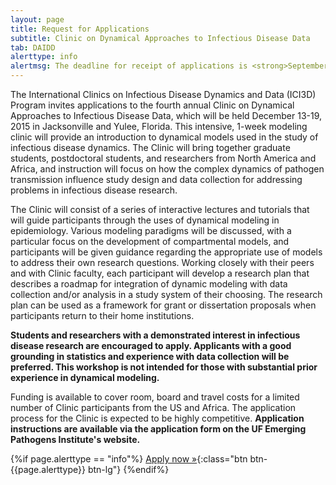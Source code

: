 ```yaml
---
layout: page
title: Request for Applications
subtitle: Clinic on Dynamical Approaches to Infectious Disease Data
tab: DAIDD
alerttype: info
alertmsg: The deadline for receipt of applications is <strong>September 15, 2015</strong>.  Late or incomplete applications will not be considered.
---
```


The International Clinics on Infectious Disease Dynamics and Data (ICI3D) Program invites applications to the fourth annual Clinic on Dynamical Approaches to Infectious Disease Data, which will be held December 13-19, 2015 in Jacksonville and Yulee, Florida. This intensive, 1-week modeling clinic will provide an introduction to dynamical models used in the study of infectious disease dynamics. The Clinic will bring together graduate students, postdoctoral students, and researchers from North America and Africa, and instruction will focus on how the complex dynamics of pathogen transmission influence study design and data collection for addressing problems in infectious disease research.

The Clinic will consist of a series of interactive lectures and tutorials that will guide participants through the uses of dynamical modeling in epidemiology. Various modeling paradigms will be discussed, with a particular focus on the development of compartmental models, and participants will be given guidance regarding the appropriate use of models to address their own research questions.  Working closely with their peers and with Clinic faculty, each participant will develop a research plan that describes a roadmap for integration of dynamic modeling with data collection and/or analysis in a study system of their choosing. The research plan can be used as a framework for grant or dissertation proposals when participants return to their home institutions.

**Students and researchers with a demonstrated interest in infectious disease research are encouraged to apply. Applicants with a good grounding in statistics and experience with data collection will be preferred. This workshop is not intended for those with substantial prior experience in dynamical modeling.**

Funding is available to cover room, board and travel costs for a limited number of Clinic participants from the US and Africa. The application process for the Clinic is expected to be highly competitive. **Application instructions are available via the application form on the UF Emerging Pathogens Institute's website.**

{%if page.alerttype == "info"%}
[Apply now »](http://epi.ufl.edu/ici3d/daidd-application-form/ "Application Form"){:class="btn btn-{{page.alerttype}} btn-lg"}
{%endif%}
